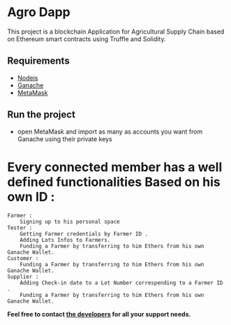 # Agro Dapp

This project is a blockchain Application for Agricultural Supply Chain based on Ethereum smart contracts using Truffle and Solidity.

## Requirements
* [Nodejs](https://nodejs.org/en/download/)
* [Ganache](https://trufflesuite.com/ganache/)
* [MetaMask](https://metamask.io/download.html)

## Run the project

- open MetaMask and import as many as accounts you want from Ganache using their private keys

# Every connected member has a well defined functionalities Based on his own ID :
    Farmer : 
        Signing up to his personal space
    Tester : 
        Getting Farmer credentials by Farmer ID .
        Adding Lots Infos to Farmers.
        Funding a Farmer by transferring to him Ethers from his own Ganache Wallet.
    Customer : 
        Funding a Farmer by transferring to him Ethers from his own Ganache Wallet.
    Supplier : 
        Adding Check-in date to a Lot Number correspending to a Farmer ID .
        Funding a Farmer by transferring to him Ethers from his own Ganache Wallet.



**Feel free to contact [the developers](mailto:chaabenefatma@gmail.com) for all your support needs.**